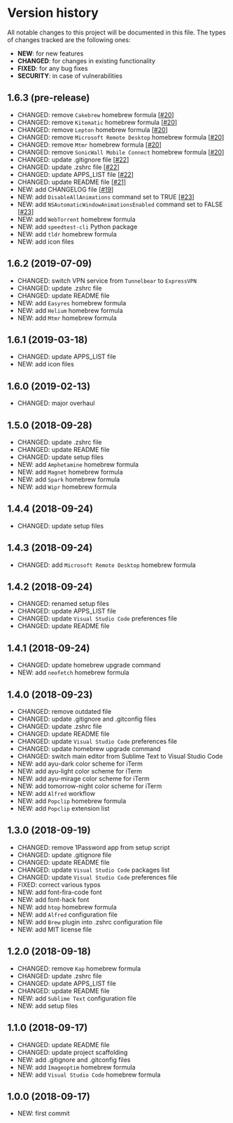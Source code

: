 # Version history

All notable changes to this project will be documented in this file. The types of changes tracked are the following ones:

* __NEW__: for new features
* __CHANGED__: for changes in existing functionality
* __FIXED__: for any bug fixes
* __SECURITY__: in case of vulnerabilities

## __1.6.3__ (pre-release)

* CHANGED: remove `Cakebrew` homebrew formula [[#20](https://github.com/MarioCatuogno/Clean-macOS/issues/20)]
* CHANGED: remove `Kitematic` homebrew formula [[#20](https://github.com/MarioCatuogno/Clean-macOS/issues/20)]
* CHANGED: remove `Lepton` homebrew formula [[#20](https://github.com/MarioCatuogno/Clean-macOS/issues/20)]
* CHANGED: remove `Microsoft Remote Desktop` homebrew formula [[#20](https://github.com/MarioCatuogno/Clean-macOS/issues/20)]
* CHANGED: remove `Mtmr` homebrew formula [[#20](https://github.com/MarioCatuogno/Clean-macOS/issues/20)]
* CHANGED: remove `SonicWall Mobile Connect` homebrew formula [[#20](https://github.com/MarioCatuogno/Clean-macOS/issues/20)]
* CHANGED: update .gitignore file [[#22](https://github.com/MarioCatuogno/Clean-macOS/issues/22)]
* CHANGED: update .zshrc file [[#22](https://github.com/MarioCatuogno/Clean-macOS/issues/22)]
* CHANGED: update APPS_LIST file [[#22](https://github.com/MarioCatuogno/Clean-macOS/issues/22)]
* CHANGED: update README file [[#21](https://github.com/MarioCatuogno/Clean-macOS/issues/21)]
* NEW: add CHANGELOG file [[#19](https://github.com/MarioCatuogno/Clean-macOS/issues/19)]
* NEW: add `DisableAllAnimations` command set to TRUE [[#23](https://github.com/MarioCatuogno/Clean-macOS/issues/23)]
* NEW: add `NSAutomaticWindowAnimationsEnabled` command set to FALSE [[#23](https://github.com/MarioCatuogno/Clean-macOS/issues/23)]
* NEW: add `WebTorrent` homebrew formula
* NEW: add `speedtest-cli` Python package
* NEW: add `tldr` homebrew formula
* NEW: add icon files

## __1.6.2__ (2019-07-09)

* CHANGED: switch VPN service from `Tunnelbear` to `ExpressVPN`
* CHANGED: update .zshrc file
* CHANGED: update README file
* NEW: add `Easyres` homebrew formula
* NEW: add `Helium` homebrew formula
* NEW: add `Mtmr` homebrew formula

## __1.6.1__ (2019-03-18)

* CHANGED: update APPS_LIST file
* NEW: add icon files

## __1.6.0__ (2019-02-13)

* CHANGED: major overhaul

## __1.5.0__ (2018-09-28)

* CHANGED: update .zshrc file
* CHANGED: update README file
* CHANGED: update setup files
* NEW: add `Amphetamine` homebrew formula
* NEW: add `Magnet` homebrew formula
* NEW: add `Spark` homebrew formula
* NEW: add `Wipr` homebrew formula

## __1.4.4__ (2018-09-24)

* CHANGED: update setup files

## __1.4.3__ (2018-09-24)

* CHANGED: add `Microsoft Remote Desktop` homebrew formula

## __1.4.2__ (2018-09-24)

* CHANGED: renamed setup files
* CHANGED: update APPS_LIST file
* CHANGED: update `Visual Studio Code` preferences file
* CHANGED: update README file

## __1.4.1__ (2018-09-24)

* CHANGED: update homebrew upgrade command
* NEW: add `neofetch` homebrew formula

## __1.4.0__ (2018-09-23)

* CHANGED: remove outdated file
* CHANGED: update .gitignore and .gitconfig files
* CHANGED: update .zshrc file
* CHANGED: update README file
* CHANGED: update `Visual Studio Code` preferences file
* CHANGED: update homebrew upgrade command
* CHANGED: switch main editor from Sublime Text to Visual Studio Code
* NEW: add ayu-dark color scheme for iTerm
* NEW: add ayu-light color scheme for iTerm
* NEW: add ayu-mirage color scheme for iTerm
* NEW: add tomorrow-night color scheme for iTerm
* NEW: add `Alfred` workflow
* NEW: add `Popclip` homebrew formula
* NEW: add `Popclip` extension list

## __1.3.0__ (2018-09-19)

* CHANGED: remove 1Password app from setup script
* CHANGED: update .gitignore file
* CHANGED: update README file
* CHANGED: update `Visual Studio Code` packages list
* CHANGED: update `Visual Studio Code` preferences file
* FIXED: correct various typos
* NEW: add font-fira-code font
* NEW: add font-hack font
* NEW: add `htop` homebrew formula
* NEW: add `Alfred` configuration file
* NEW: add `Brew` plugin into .zshrc configuration file
* NEW: add MIT license file

## __1.2.0__ (2018-09-18)

* CHANGED: remove `Kap` homebrew formula
* CHANGED: update .zshrc file
* CHANGED: update APPS_LIST file
* CHANGED: update README file
* NEW: add `Sublime Text` configuration file
* NEW: add setup files

## __1.1.0__ (2018-09-17)

* CHANGED: update README file
* CHANGED: update project scaffolding
* NEW: add .gitignore and .gitconfig files
* NEW: add `Imageoptim` homebrew formula
* NEW: add `Visual Studio Code` homebrew formula

## __1.0.0__ (2018-09-17)

* NEW: first commit
